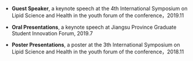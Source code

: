 - <strong>Guest Speaker</strong>, a keynote speech at the 4th International Symposium on Lipid Science and Health in the youth forum of the conference，2019.11

- <strong>Oral Presentations</strong>, a keynote speech at Jiangsu Province Graduate Student Innovation Forum, 2019.7

- <strong>Poster Presentations</strong>, a poster at the 3th International Symposium on Lipid Science and Health in the youth forum of the conference，2018.11